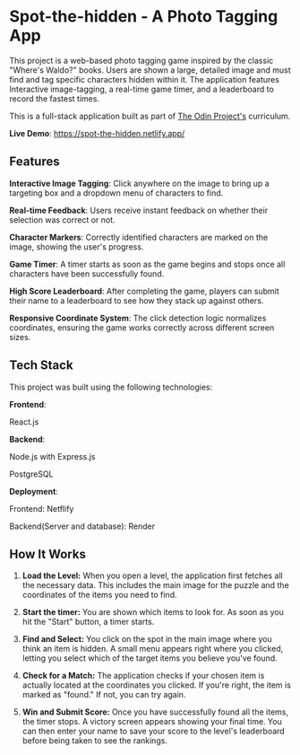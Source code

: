 
# Spot-the-hidden - A Photo Tagging App

This project is a web-based photo tagging game inspired by the classic "Where's Waldo?" books. Users are shown a large, detailed image and must find and tag specific characters hidden within it. The application features Interactive image-tagging, a real-time game timer, and a leaderboard to record the fastest times.

This is a full-stack application built as part of [The Odin Project's](https://www.theodinproject.com/lessons/nodejs-where-s-waldo-a-photo-tagging-app) curriculum.

**Live Demo**: https://spot-the-hidden.netlify.app/

## **Features**

**Interactive Image Tagging**: Click anywhere on the image to bring up a targeting box and a dropdown menu of characters to find.

**Real-time Feedback**: Users receive instant feedback on whether their selection was correct or not.

**Character Markers**: Correctly identified characters are marked on the image, showing the user's progress.

**Game Timer**: A timer starts as soon as the game begins and stops once all characters have been successfully found.

**High Score Leaderboard**: After completing the game, players can submit their name to a leaderboard to see how they stack up against others.

**Responsive Coordinate System**: The click detection logic normalizes coordinates, ensuring the game works correctly across different screen sizes.

## **Tech Stack**
This project was built using the following technologies:

**Frontend**: 

React.js

**Backend**:

Node.js with Express.js

PostgreSQL

**Deployment**:

Frontend: Netflify

Backend(Server and database): Render

## **How It Works**

1.  **Load the Level:** When you open a level, the application first fetches all the necessary data. This includes the main image for the puzzle and the coordinates of the items you need to find.

2.  **Start the timer:** You are shown which items to look for. As soon as you hit the "Start" button, a timer starts.

3.  **Find and Select:** You click on the spot in the main image where you think an item is hidden. A small menu appears right where you clicked, letting you select which of the target items you believe you've found.

4.  **Check for a Match:** The application checks if your chosen item is actually located at the coordinates you clicked. If you're right, the item is marked as "found." If not, you can try again.

5.  **Win and Submit Score:** Once you have successfully found all the items, the timer stops. A victory screen appears showing your final time. You can then enter your name to save your score to the level's leaderboard before being taken to see the rankings.
